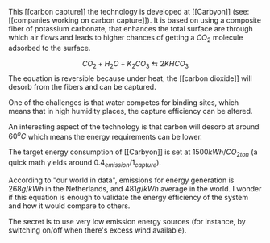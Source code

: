 This [[carbon capture]] the technology is developed at [[Carbyon]] (see: [[companies working on carbon capture]]). It is based on using a composite fiber of potassium carbonate, that enhances the total surface are through which air flows and leads to higher chances of getting a $CO_2$ molecule adsorbed to the surface. 

$$
CO_2 + H_2O + K_2CO_3 \leftrightarrows 2KHCO_3
$$
The equation is reversible because under heat, the [[carbon dioxide]] will desorb from the fibers and can be captured. 

One of the challenges is that water competes for binding sites, which means that in high humidity places, the capture efficiency can be altered. 

An interesting aspect of the technology is that carbon will desorb at around $60^oC$ which means the energy requirements can be lower. 

The target energy consumption of [[Carbyon]] is set at $1500kWh/CO_{2ton}$ (a quick math yields around $0.4_{emission}/1_{capture}$).

According to "our world in data", emissions for energy generation is $268g/kWh$ in the Netherlands, and $481g/kWh$ average in the world. I wonder if this equation is enough to validate the energy efficiency of the system and how it would compare to others. 

The secret is to use very low emission energy sources (for instance, by switching on/off when there's excess wind available). 